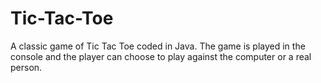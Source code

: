 # Tic-Tac-Toe
A classic game of Tic Tac Toe coded in Java. The game is played in the console and the player can choose to play against the computer or a real person. 
